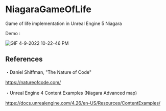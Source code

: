 # NiagaraGameOfLife
Game of life implementation in Unreal Engine 5 Niagara

Demo : 

![GIF 4-9-2022 10-22-46 PM](https://user-images.githubusercontent.com/26865534/162575953-13649632-0189-4814-a4bb-def57b93567d.gif)


## References
・Daniel Shiffman, "The Nature of Code"

https://natureofcode.com/

・Unreal Engine 4 Content Examples (Niagara Advanced map)

https://docs.unrealengine.com/4.26/en-US/Resources/ContentExamples/

